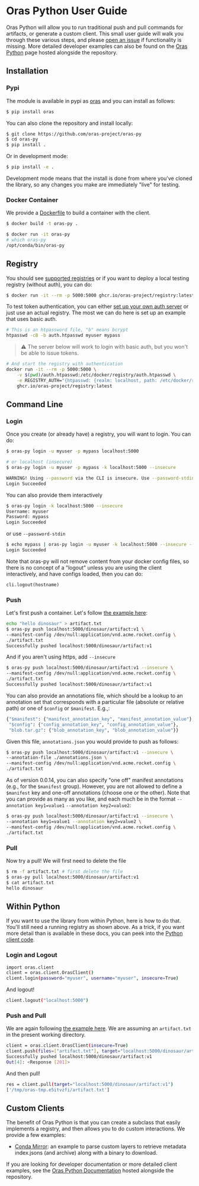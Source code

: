 # Oras Python User Guide

Oras Python will allow you to run traditional push and pull commands for artifacts,
or generate a custom client. This small user guide will walk you through these various
steps, and please [open an issue](https://github.com/oras-project/oras-py/issues) if 
functionality is missing. More detailed developer examples can also be found on the 
[Oras Python](https://oras-project.github.io/oras-py/) page hosted alongside the repository.

## Installation 

### Pypi

The module is available in pypi as [oras](https://pypi.org/project/oras/)
and you can install as follows:

```bash
$ pip install oras
``` 
   
You can also clone the repository and install locally:

```bash
$ git clone https://github.com/oras-project/oras-py
$ cd oras-py
$ pip install .
``` 

Or in development mode:

```bash
$ pip install -e .
```

Development mode means that the install is done from where you've cloned the library,
so any changes you make are immediately "live" for testing.

### Docker Container

We provide a [Dockerfile](https://github.com/oras-project/oras-py/blob/main/Dockerfile) to build a container with the client.

```bash
$ docker build -t oras-py .

$ docker run -it oras-py                                                                                                                   
# which oras-py
/opt/conda/bin/oras-py
```

## Registry

You should see [supported registries](https://oras.land/implementors/#docker-distribution) or if you
want to deploy a local testing registry (without auth), you can do:


```bash
$ docker run -it --rm -p 5000:5000 ghcr.io/oras-project/registry:latest
```

To test token authentication, you can either [set up your own auth server](https://github.com/adigunhammedolalekan/registry-auth)
or just use an actual registry. The most we can do here is set up an example that uses basic auth.


```bash
# This is an htpassword file, "b" means bcrypt
htpasswd -cB -b auth.htpasswd myuser mypass
```

> :warning: The server below will work to login with basic auth, but you won't be able to issue tokens.

```bash
# And start the registry with authentication
docker run -it --rm -p 5000:5000 \
    -v $(pwd)/auth.htpasswd:/etc/docker/registry/auth.htpasswd \
    -e REGISTRY_AUTH="{htpasswd: {realm: localhost, path: /etc/docker/registry/auth.htpasswd}}" \
    ghcr.io/oras-project/registry:latest
```

## Command Line

### Login

Once you create (or already have) a registry, you will want to login. You can do:

```bash
$ oras-py login -u myuser -p mypass localhost:5000

# or localhost (insecure)
$ oras-py login -u myuser -p mypass -k localhost:5000 --insecure

WARNING! Using --password via the CLI is insecure. Use --password-stdin.
Login Succeeded
```

You can also provide them interactively

        
```bash   
$ oras-py login -k localhost:5000 --insecure
Username: myuser
Password: mypass
Login Succeeded
```

or use `--password-stdin`

```bash
$ echo mypass | oras-py login -u myuser -k localhost:5000 --insecure --password-stdin
Login Succeeded
```

Note that oras-py will not remove content from your docker config files, so
there is no concept of a "logout" unless you are using the client interactively,
and have configs loaded, then you can do:

```python
cli.logout(hostname)
```

### Push

Let's first push a container. Let's follow [the example here](https://oras.land/cli/1_pushing/):

```bash
echo "hello dinosaur" > artifact.txt
$ oras-py push localhost:5000/dinosaur/artifact:v1 \
--manifest-config /dev/null:application/vnd.acme.rocket.config \
./artifact.txt
Successfully pushed localhost:5000/dinosaur/artifact:v1
```

And if you aren't using https, add `--insecure`

```bash
$ oras-py push localhost:5000/dinosaur/artifact:v1 --insecure \
--manifest-config /dev/null:application/vnd.acme.rocket.config \
./artifact.txt
Successfully pushed localhost:5000/dinosaur/artifact:v1
```

You can also provide an annotations file, which should be a lookup to an annotation set
that corresponds with a particular file (absolute or relative path) or one of
`$config` or `$manifest`. E.g.,:

```python
{"$manifest": {"manifest_annotation_key", "manifest_annotation_value"},
 "$config": {"config_annotation_key", "config_annotation_value"},
 "blob.tar.gz": {"blob_annotation_key", "blob_annotation_value"}}
```

Given this file, `annotations.json` you would provide to push as follows:

```bash
$ oras-py push localhost:5000/dinosaur/artifact:v1 --insecure \
--annotation-file ./annotations.json \
--manifest-config /dev/null:application/vnd.acme.rocket.config \
./artifact.txt
```

As of version 0.0.14, you can also specify "one off" manifest annotations (e.g.,
for the `$manifest` group). However, you are not allowed to define a `$manifest` key
and one-off annotations (choose one or the other). Note that you can provide as many as you
like, and each much be in the format `--annotation key1=value1` `--annotation key2=value2`:

```bash
$ oras-py push localhost:5000/dinosaur/artifact:v1 --insecure \
--annotation key1=value1 --annotation key2=value2 \
--manifest-config /dev/null:application/vnd.acme.rocket.config \
./artifact.txt
```

### Pull


Now try a pull! We will first need to delete the file

```bash
$ rm -f artifact.txt # first delete the file
$ oras-py pull localhost:5000/dinosaur/artifact:v1
$ cat artifact.txt
hello dinosaur
```

## Within Python

If you want to use the library from within Python, here is how to do that.
You'll still need a running registry as shown above. As a trick, if you want
more detail than is available in these docs, you can peek into the
[Python client code](https://github.com/oras-project/oras-py/tree/main/oras/cli).

### Login and Logout

```bash
import oras.client
client = oras.client.OrasClient()
client.login(password="myuser", username="myuser", insecure=True)
```

And logout!
        
```bash
client.logout("localhost:5000")   
```

### Push and Pull

We are again following [the example here](https://oras.land/cli/1_pushing/).
We are assuming an `artifact.txt` in the present working directory.


```bash    
client = oras.client.OrasClient(insecure=True)
client.push(files=["artifact.txt"], target="localhost:5000/dinosaur/artifact:v1")
Successfully pushed localhost:5000/dinosaur/artifact:v1
Out[4]: <Response [201]>
```

And then pull!

```bash
res = client.pull(target="localhost:5000/dinosaur/artifact:v1")
['/tmp/oras-tmp.e5itvzfi/artifact.txt']
```


## Custom Clients

The benefit of Oras Python is that you can create a subclass that easily implements
a registry, and then allows you to do custom interactions. We provide a few examples:

 - [Conda Mirror](https://github.com/oras-project/oras-py/blob/main/examples/conda-mirror.py): an example to parse custom layers to retrieve metadata index.jsons (and archive) along with a binary to download.
 
If you are looking for developer documentation or more detailed client examples,
see the [Oras Python Documentation](https://oras-project.github.io/oras-py/)
hosted alongside the repository.
